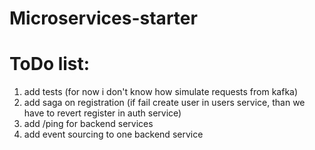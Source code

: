 # Microservices-starter

# ToDo list:
1) add tests (for now i don't know how simulate requests from kafka)
2) add saga on registration (if fail create user in users service, than we have to revert register in auth service)
3) add /ping for backend services
4) add event sourcing to one backend service

